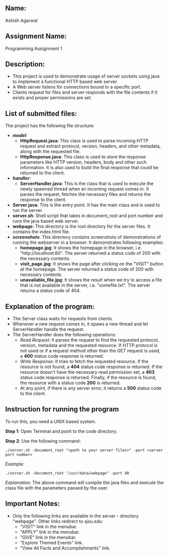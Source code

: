 ## Name:
Ashish Agarwal

## Assignment Name:
Programming Assignment 1

## Description:
* This project is used to demonstrate usage of server sockets using java to implement a functional HTTP based web server.
* A Web server listens for connections bound to a specific port.
* Clients request for files and server responds with the file contents if it exists and proper permissions are set.

## List of submitted files:
The project has the following file structure:
* ***model***:
    * **HttpRequest.java**: This class is used to parse incoming HTTP request and extract protocol, version, headers, and other metadata, along with the requested file.
    * **HttpResponse.java**: This class is used to store the response parameters like HTTP version, headers, body and other such information. It is also used to build the final response that could be returned to the client.
* ***handler***:
    * **ServerHandler.java**: This is the class that is used to execute the newly spawned thread when an incoming request comes in. It parses the request, fetches the necessary files and returns the response to the client.
* **Server.java**: This is the entry point. It has the main class and is used to run the server.
* **server.sh**: Shell script that takes in document_root and port number and runs the java based web server.
* **webpage**: This directory is the root directory for the server files. It contains the index.html file.
* ***screenshots***: This directory contains screenshots of demonstrations of running the webserver in a browser. It demonstrates following examples:
    * **homepage.jpg**: It shows the homepage in the browser, i.e. "http://localhost:80". The server returned a status code of 200 with the necessary contents.
    * **visit_page.jpg**: It shows the page after clicking on the "VISIT" button at the homepage. The server returned a status code of 200 with necessary contents.
    * **unavailable_file.jpg**: It shows the result when we try to access a file that is not available in the server, i.e. "somefile.txt". The server returns a status code of 404.

## Explanation of the program:
* The Server class waits for requests from clients.
* Whenever a new request comes in, it spaws a new thread and let ServerHandler handle the request.
* The ServerHandler does the following operations:
    * *Read Request*: It parses the request to find the requested protocol, version, metadata and the requested resource. If HTTP protocol is not used or if a request method other than the GET request is used, a **400** status code response is returned.
    * *Write Response*: It tries to fetch the requested resource. If the resource is not found, a **404** status code response is returned. If the resource doesn't have the necessary read permission set, a **403** status code response is returned. Finally, if the resource is found, the resource with a status code **200** is returned.
    * At any point, if there is any server error, it returns a **500** status code to the client.

## Instruction for running the program
To run this, you need a UNIX based system.

**Step 1**: Open Terminal and point to the code directory.

**Step 2**: Use the following command:

`./server.sh -document_root "<path to your server files>" -port <server port number>`

*Example*:

`./server.sh -document_root "/usr/data/webpage" -port 80`

*Explanation*:
The above command will compile the java files and execute the class file with the parameters passed by the user.

## Important Notes:
* Only the following links are available in the server - directory "webpage". Other links redirect to *sjsu.edu*:
    * "VISIT" link in the menubar.
    * "APPLY" link in the menubar.
    * "GIVE" link in the menubar.
    * "Explore Themed Events" link.
    * "View All Facts and Accomplishments" link.
